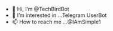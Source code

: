 - 👋 Hi, I’m @TechBirdBot
- 👀 I’m interested in ...Telegram UserBot
- 📫 How to reach me ...@IAmSimple1

<!---
TechBirdBot/TechBirdBot is a ✨ special ✨ repository because its `README.md` (this file) appears on your GitHub profile.
You can click the Preview link to take a look at your changes.
--->
